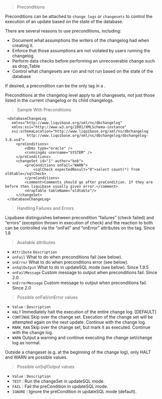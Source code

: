 > Preconditions

Preconditions can be attached to `change logs` or `changesets` to control the execution of an update based on the state of the database.


There are several reasons to use preconditions, including:

* Document what assumptions the writers of the changelog had when creating it.
* Enforce that those assumptions are not violated by users running the changelog
* Perform data checks before performing an unrecoverable change such as drop_Table
* Control what changesets are run and not run based on the state of the database

If desired, a precondition can be the only tag in a <changeSet>.

Preconditions at the changelog level apply to all changesets, not just those listed in the current changelog or its child changelogs.

> Sample With Preconditions

```<?xml version="1.0" encoding="UTF-8"?>
 <databaseChangeLog
   xmlns="http://www.liquibase.org/xml/ns/dbchangelog"
   xmlns:xsi="http://www.w3.org/2001/XMLSchema-instance"
   xsi:schemaLocation="http://www.liquibase.org/xml/ns/dbchangelog
          http://www.liquibase.org/xml/ns/dbchangelog/dbchangelog-3.8.xsd">
     <preConditions>
         <dbms type="oracle" />
         <runningAs username="SYSTEM" />
     </preConditions>
     <changeSet id="1" author="bob">
         <preConditions onFail="WARN">
             <sqlCheck expectedResult="0">select count(*) from oldtable</sqlCheck>
         </preConditions>
         <comment>Comments should go after preCondition. If they are before then liquibase usually gives error.</comment>
         <dropTable tableName="oldtable"/>
     </changeSet>
 </databaseChangeLog>
 ```

> Handling Failures and Errors

Liquibase distinguishes between precondition “failures” (check failed) and “errors” (exception thrown in execution of check) 
and the reaction to both can be controlled via the “onFail” and “onError” attributes on the <preConditions> tag. Since 1.8

> Available attributes

* `Attribute`	`Description`
* `onFail`	What to do when preconditions fail (see below).
* `onError`	What to do when preconditions error (see below).
* `onSqlOutput`	What to do in updateSQL mode (see below). Since 1.9.5
* `onFailMessage`	Custom message to output when preconditions fail. Since 2.0
* `onErrorMessage`	Custom message to output when preconditions fail. Since 2.0

>Possible onFail/onError values

* `Value` : `Description`
* `HALT`	Immediately halt the execution of the entire change log. [DEFAULT]
* `CONTINUE`	Skip over the change set. Execution of the change set will be attempted again on the next update. Continue with the change log.
* `MARK_RAN`	Skip over the change set, but mark it as executed. Continue with the change log.
* `WARN`	Output a warning and continue executing the change set/change log as normal.

Outside a changeset (e.g. at the beginning of the change log), only HALT and WARN are possible values.

>Possible onSqlOutput values

* `Value` : `Description`
* `TEST` : 	Run the changeSet in updateSQL mode.
* `FAIL` : 	Fail the preCondition in updateSQL mode.
* `IGNORE` : 	Ignore the preCondition in updateSQL mode (default).